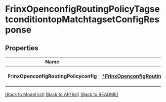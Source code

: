 # FrinxOpenconfigRoutingPolicyTagsetconditiontopMatchtagsetConfigResponse

## Properties
Name | Type | Description | Notes
------------ | ------------- | ------------- | -------------
**FrinxOpenconfigRoutingPolicyconfig** | [***FrinxOpenconfigRoutingPolicyTagsetconditiontopMatchtagsetConfig**](frinx.openconfig.routing.policy.tagsetconditiontop.matchtagset.Config.md) |  | [optional] [default to null]

[[Back to Model list]](../README.md#documentation-for-models) [[Back to API list]](../README.md#documentation-for-api-endpoints) [[Back to README]](../README.md)


